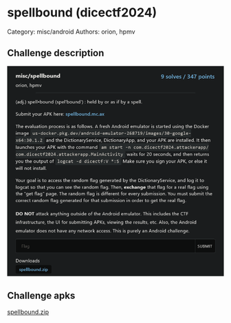 # spellbound (dicectf2024)

Category: misc/android
Authors: orion, hpmv

## Challenge description
![Challenge description](./images/Chall%20description.png)

## Challenge apks
[spellbound.zip](./Downloads/spellbound.zip)